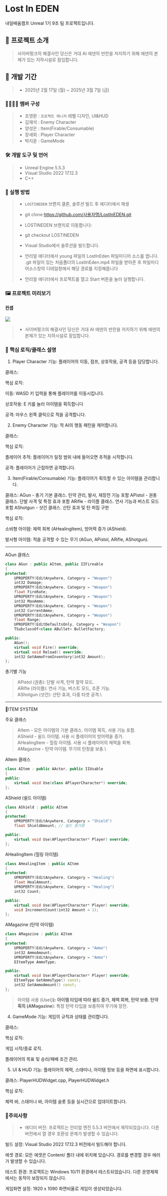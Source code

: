 ﻿
#  Lost In EDEN
내일배움캠프 Unreal 1기 9조 팀 프로젝트입니다.

## 🌃 프로젝트 소개
>사이버펑크의 해결사인 당신은 거대 AI 에덴의 반란을 저지하기 위해 에덴의 본체가 있는 지하시설로 잠입합니다.

## 🚧 개발 기간
>+  2025년 2월 17일 (월) ~ 2025년 3월 7일 (금)

### 👨‍👩‍👧‍👦 멤버 구성
>+ 조영환 : `프로젝트 매니저` 레벨 디자인, UI&HUD
>+ 김재석 : Enemy Character
>+ 양성은 : Item(Firable/Consumable) 
>+ 장세희 : Player Character
>+ 박지윤 : GameMode

### 🛠️ 개발 도구 및 언어
>+ Unreal Engine 5.5.3
>+ Visual Studio 2022 17.12.3
>+ C++

### 🎵 실행 방법
>+ `LOSTINEDEN` 브랜치 클론, 솔루션 빌드 후 에디터에서 재생
>+ git clone https://github.com/사용자명/LostInEDEN.git
>
>+ LOSTINEDEN 브랜치로 이동합니다:
>+ git checkout LOSTINEDEN
>
>+ Visual Studio에서 솔루션을 빌드합니다.
>
>+ 언리얼 에디터에서 young 파일의 LostInEden 파일미디어 소스를 엽니다. .git 파일이 있는 처음폴더의 LostInEden.mp4 파일을 받아준 후 파일미디어소스창의 디테일창에서 해당 경로를 지정해줍니다
>+ 언리얼 에디터에서 프로젝트를 열고 Start 버튼을 눌러 실행합니다.
### 🖼️ 프로젝트 미리보기
#### 컨셉
![](https://private-user-images.githubusercontent.com/192657116/420260494-b71be217-aad5-4091-946c-c116c9871211.png?jwt=eyJhbGciOiJIUzI1NiIsInR5cCI6IkpXVCJ9.eyJpc3MiOiJnaXRodWIuY29tIiwiYXVkIjoicmF3LmdpdGh1YnVzZXJjb250ZW50LmNvbSIsImtleSI6ImtleTUiLCJleHAiOjE3NDEzMzc0MzYsIm5iZiI6MTc0MTMzNzEzNiwicGF0aCI6Ii8xOTI2NTcxMTYvNDIwMjYwNDk0LWI3MWJlMjE3LWFhZDUtNDA5MS05NDZjLWMxMTZjOTg3MTIxMS5wbmc_WC1BbXotQWxnb3JpdGhtPUFXUzQtSE1BQy1TSEEyNTYmWC1BbXotQ3JlZGVudGlhbD1BS0lBVkNPRFlMU0E1M1BRSzRaQSUyRjIwMjUwMzA3JTJGdXMtZWFzdC0xJTJGczMlMkZhd3M0X3JlcXVlc3QmWC1BbXotRGF0ZT0yMDI1MDMwN1QwODQ1MzZaJlgtQW16LUV4cGlyZXM9MzAwJlgtQW16LVNpZ25hdHVyZT1hZmQ3OTg1ODA5Mjg5YzVjMzliYjRhOGM3OGU3Nzk2YTk1OThkYWU0ZDc0ZjY0NzBmM2QwZjNjNmIxNzEwODRjJlgtQW16LVNpZ25lZEhlYWRlcnM9aG9zdCJ9.o63YxCHQl8W72vxVqk9PUOZ9r8URxxcIlcfEVVQQIbU)
>+ 사이버펑크의 해결사인 당신은 거대 AI 에덴의 반란을 저지하기 위해 에덴의 본체가 있는 지하시설로 잠입합니다.

  
### 🧩 핵심 로직/클래스 설명

1. Player Character
기능: 플레이어의 이동, 점프, 상호작용, 공격 등을 담당합니다.

클래스: 

핵심 로직:

이동: WASD 키 입력을 통해 플레이어를 이동시킵니다.

상호작용: E 키를 눌러 아이템을 획득합니다

공격: 마우스 왼쪽 클릭으로 적을 공격합니다.

2. Enemy Character
기능: 적 AI의 행동 패턴을 제어합니다.

클래스: 

핵심 로직:

플레이어 추적: 플레이어가 일정 범위 내에 들어오면 추적을 시작합니다.

공격: 플레이어가 근접하면 공격합니다.

3. Item(Firable/Consumable)
기능: 플레이어가 획득할 수 있는 아이템을 관리합니다.

클래스:
AGun - 총기 기본 클래스. 탄약 관리, 발사, 재장전 기능 포함
APistol - 권총 클래스. 단발 사격 및 특정 효과 포함
ARifle - 라이플 클래스. 연사 기능과 버스트 모드 포함
AShotgun - 샷건 클래스. 산탄 효과 및 탄 퍼짐 구현

핵심 로직:

소비형 아이템: 체력 회복 (AHealingItem), 방어력 증가 (AShield).

발사형 아이템: 적을 공격할 수 있는 무기 (AGun, APistol, ARifle, AShotgun).

---

AGun 클래스
```cpp
class AGun : public AItem, public IIFireable
{
protected:
    UPROPERTY(EditAnywhere, Category = "Weapon")
    int32 Damage;
    UPROPERTY(EditAnywhere, Category = "Weapon")
    float FireRate;
    UPROPERTY(EditAnywhere, Category = "Weapon")
    int32 MaxAmmo;
    UPROPERTY(EditAnywhere, Category = "Weapon")
    int32 CurrentAmmo;
    UPROPERTY(EditAnywhere, Category = "Weapon")
    float Range;
    UPROPERTY(EditDefaultsOnly, Category = "Weapon")
    TSubclassOf<class ABullet> BulletFactory;

public:
    AGun();
    virtual void Fire() override;
    virtual void Reload() override;
    int32 GetAmmoFromInventory(int32 Amount);
};
```
총기별 기능
>APistol (권총): 단발 사격, 탄약 절약 모드.\
>ARifle (라이플): 연사 기능, 버스트 모드, 조준 기능.\
>AShotgun (샷건): 산탄 효과, 다중 타겟 공격.\

---

🎒ITEM SYSTEM

주요 클래스
>AItem - 모든 아이템의 기본 클래스. 아이템 획득, 사용 기능 포함.\
>AShield - 쉴드 아이템. 사용 시 플레이어의 방어력을 증가.\
>AHealingItem - 힐링 아이템. 사용 시 플레이어의 체력을 회복.\
>AMagazine - 탄약 아이템. 무기의 탄창을 보충.\

AItem 클래스
```cpp
class AItem : public AActor, public IIUsable
{
public:
    virtual void Use(class APlayerCharacter*) override;
};
```
AShield (쉴드 아이템)
```cpp
class AShield : public AItem
{
protected:
    UPROPERTY(EditAnywhere, Category = "Shield")
    float ShieldAmount; // 쉴드 증가량

public:
    virtual void Use(APlayerCharacter* Player) override;
};
```
AHealingItem (힐링 아이템)
```cpp
class AHealingItem : public AItem
{
protected:
    UPROPERTY(EditAnywhere, Category = "Healing")
    float HealAmount;
    UPROPERTY(EditAnywhere, Category = "Healing")
    int32 Count;

public:
    virtual void Use(APlayerCharacter* Player) override;
    void IncrementCount(int32 Amount = 1);
};
```
AMagazine (탄약 아이템)
```cpp
class AMagazine : public AItem
{
protected:
    UPROPERTY(EditAnywhere, Category = "Ammo")
    int32 AmmoAmount;
    UPROPERTY(EditAnywhere, Category = "Ammo")
    EItemType AmmoType;

public:
    virtual void Use(APlayerCharacter* Player) override;
    EItemType GetAmmoType() const;
    int32 GetAmmoAmount() const;
};
```
>아이템 사용 (Use()********): 아이템 타입에 따라 쉴드 증가, 체력 회복, 탄약 보충.
>탄약 획득 (AMagazine********): 특정 탄약 타입을 보충하여 무기에 장전.

4. GameMode
기능: 게임의 규칙과 상태를 관리합니다.

클래스: 

핵심 로직:

게임 시작/종료 로직.

플레이어의 목표 및 승리/패배 조건 관리.

5. UI & HUD
기능: 플레이어의 체력, 스태미나, 아이템 정보 등을 화면에 표시합니다.

클래스: PlayerHUDWidget.cpp, PlayerHUDWidget.h

핵심 로직:

체력 바, 스태미나 바, 아이템 슬롯 등을 실시간으로 업데이트합니다.

### 🚧주의사항
>+ 에디터 버전: 프로젝트는 언리얼 엔진 5.5.3 버전에서 제작되었습니다. 다른 버전에서 열 경우 호환성 문제가 발생할 수 있습니다.

빌드 설정: Visual Studio 2022 17.12.3 버전에서 빌드해야 합니다.

에셋 경로: 모든 에셋은 Content/ 폴더 내에 위치해 있습니다. 경로를 변경할 경우 에러가 발생할 수 있습니다.

테스트 환경: 프로젝트는 Windows 10/11 환경에서 테스트되었습니다. 다른 운영체제에서는 동작이 보장되지 않습니다.

게임화면 설정: 1920 x 1090 화면비율로 게임이 생성되었습니다. 

